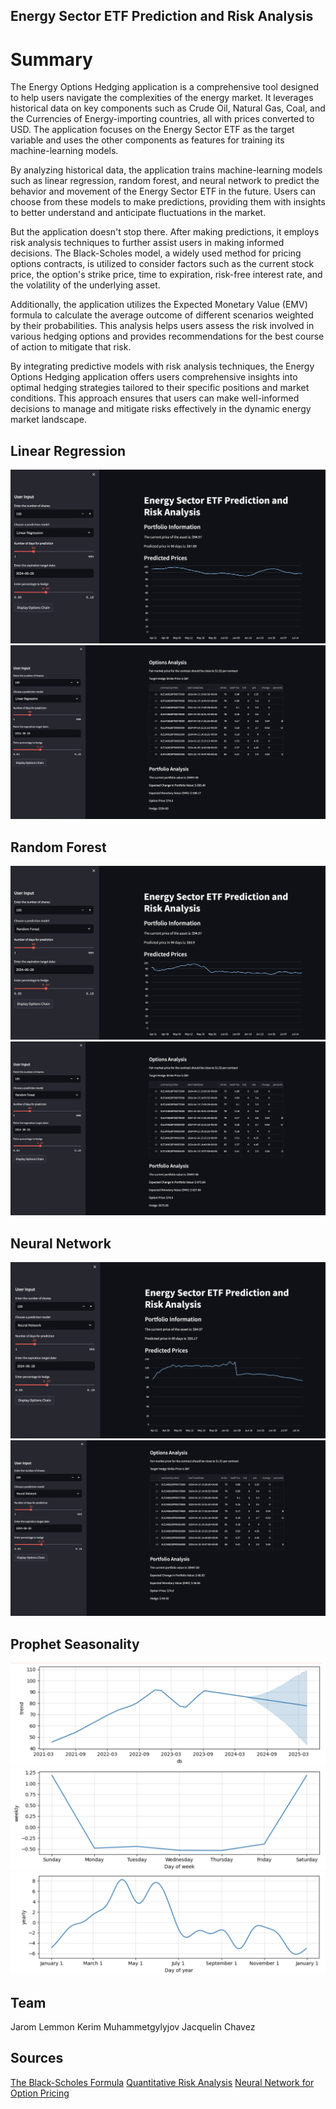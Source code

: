 ## Energy Sector ETF Prediction and Risk Analysis

# Summary

The Energy Options Hedging application is a comprehensive tool designed to help users navigate the complexities of the energy market. It leverages historical data on key components such as Crude Oil, Natural Gas, Coal, and the Currencies of Energy-importing countries, all with prices converted to USD. The application focuses on the Energy Sector ETF as the target variable and uses the other components as features for training its machine-learning models.

By analyzing historical data, the application trains machine-learning models such as linear regression, random forest, and neural network to predict the behavior and movement of the Energy Sector ETF in the future. Users can choose from these models to make predictions, providing them with insights to better understand and anticipate fluctuations in the market.

But the application doesn't stop there. After making predictions, it employs risk analysis techniques to further assist users in making informed decisions. The Black-Scholes model, a widely used method for pricing options contracts, is utilized to consider factors such as the current stock price, the option's strike price, time to expiration, risk-free interest rate, and the volatility of the underlying asset.

Additionally, the application utilizes the Expected Monetary Value (EMV) formula to calculate the average outcome of different scenarios weighted by their probabilities. This analysis helps users assess the risk involved in various hedging options and provides recommendations for the best course of action to mitigate that risk.

By integrating predictive models with risk analysis techniques, the Energy Options Hedging application offers users comprehensive insights into optimal hedging strategies tailored to their specific positions and market conditions. This approach ensures that users can make well-informed decisions to manage and mitigate risks effectively in the dynamic energy market landscape.

## Linear Regression
![Linear Regression](Images/linear_regression.png)
![LR Options](Images/linear_regression_options.png)

## Random Forest
![Random Forest](Images/random_forest.png)
![RF Options](Images/random_forest_chain.png)

## Neural Network
![Neural Network](Images/neural_network.png)
![NN Options](Images/neural_network_chain.png)

## Prophet Seasonality
![Prophet Trends](Images/prophet_trends.png)
![Prophet Weekly](Images/prophet_weekly.png)
![Prophet Yearly](Images/prophet_yearly.png)


## Team
Jarom Lemmon
Kerim Muhammetgylyjov
Jacquelin Chavez

## Sources
[The Black-Scholes Formula](https://www.timworrall.com/fin-40008/bscholes.pdf)
[Quantitative Risk Analysis](https://projectmanagers.net/quantitative-risk-analysis-pmp-overview/)
[Neural Network for Option Pricing ](https://www.youtube.com/watch?v=r6KTnKim_BA)
